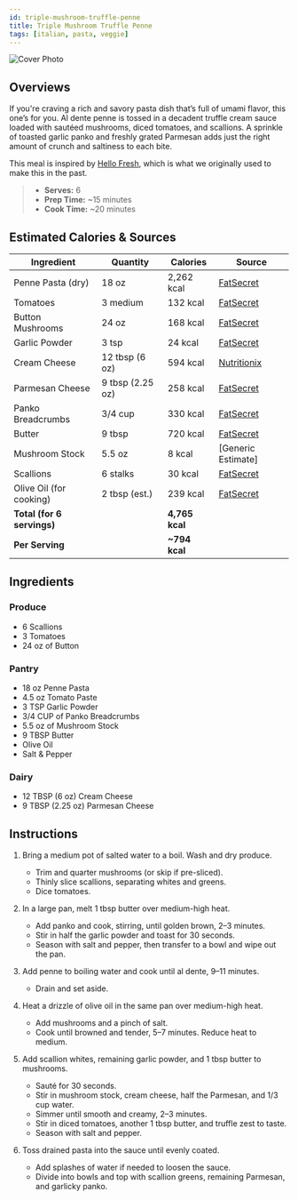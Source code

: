 ```yaml
---
id: triple-mushroom-truffle-penne
title: Triple Mushroom Truffle Penne
tags: [italian, pasta, veggie]
---
```


![Cover Photo](/img/italian_eats/triple_mushroom_truffle_penne/cover.png)

## Overviews

If you're craving a rich and savory pasta dish that’s full of umami flavor, this one’s for you. Al dente penne is tossed in a decadent truffle cream sauce loaded with sautéed mushrooms, diced tomatoes, and scallions. A sprinkle of toasted garlic panko and freshly grated Parmesan adds just the right amount of crunch and saltiness to each bite.

This meal is inspired by [Hello Fresh], which is what we originally used to make this in the past.

> - **Serves:** 6
> - **Prep Time:** ~15 minutes
> - **Cook Time:** ~20 minutes

## Estimated Calories & Sources

| **Ingredient**             | **Quantity**     | **Calories**   | **Source**                                                                                                                      |
| -------------------------- | ---------------- | -------------- | ------------------------------------------------------------------------------------------------------------------------------- |
| Penne Pasta (dry)          | 18 oz            | 2,262 kcal     | [FatSecret](https://www.fatsecret.com/calories-nutrition/generic/penne-cooked?portionamount=6.000&portionid=320987)             |
| Tomatoes                   | 3 medium         | 132 kcal       | [FatSecret](https://www.fatsecret.com/calories-nutrition/usda/red-tomatoes?portionamount=1.000&portionid=34621)                 |
| Button Mushrooms           | 24 oz            | 168 kcal       | [FatSecret](https://www.fatsecret.com/calories-nutrition/usda/mushrooms?portionamount=1.000&portionid=33704)                    |
| Garlic Powder              | 3 tsp            | 24 kcal        | [FatSecret](https://www.fatsecret.com/calories-nutrition/usda/garlic-powder?portionamount=1.000&portionid=29594)                |
| Cream Cheese               | 12 tbsp (6 oz)   | 594 kcal       | [Nutritionix](https://www.nutritionix.com/food/cream-cheese/1-oz)                                                               |
| Parmesan Cheese            | 9 tbsp (2.25 oz) | 258 kcal       | [FatSecret](https://www.fatsecret.com/calories-nutrition/usda/parmesan-cheese-%28grated%29?portionamount=0.700&portionid=29214) |
| Panko Breadcrumbs          | 3/4 cup          | 330 kcal       | [FatSecret](https://www.fatsecret.com/calories-nutrition/kikkoman/panko-bread-crumbs)                                           |
| Butter                     | 9 tbsp           | 720 kcal       | [FatSecret](https://www.fatsecret.com/calories-nutrition/usda/butter-unsalted?portionamount=1.000&portionid=28535)              |
| Mushroom Stock             | 5.5 oz           | 8 kcal         | [Generic Estimate]                                                                                                              |
| Scallions                  | 6 stalks         | 30 kcal        | [FatSecret](https://www.fatsecret.com/calories-nutrition/generic/onions-green-raw?portionamount=1.000&portionid=34079)          |
| Olive Oil (for cooking)    | 2 tbsp (est.)    | 239 kcal       | [FatSecret](https://www.fatsecret.com/calories-nutrition/usda/olive-oil)                                                        |
| **Total (for 6 servings)** |                  | **4,765 kcal** |                                                                                                                                 |
| **Per Serving**            |                  | **~794 kcal**  |                                                                                                                                 |

## Ingredients

### Produce

- 6 Scallions
- 3 Tomatoes
- 24 oz of Button

### Pantry

- 18 oz Penne Pasta
- 4.5 oz Tomato Paste
- 3 TSP Garlic Powder
- 3/4 CUP of Panko Breadcrumbs
- 5.5 oz of Mushroom Stock
- 9 TBSP Butter
- Olive Oil
- Salt & Pepper

### Dairy

- 12 TBSP (6 oz) Cream Cheese
- 9 TBSP (2.25 oz) Parmesan Cheese

## Instructions

1. Bring a medium pot of salted water to a boil. Wash and dry produce.

   - Trim and quarter mushrooms (or skip if pre-sliced).
   - Thinly slice scallions, separating whites and greens.
   - Dice tomatoes.

1. In a large pan, melt 1 tbsp butter over medium-high heat.

   - Add panko and cook, stirring, until golden brown, 2–3 minutes.
   - Stir in half the garlic powder and toast for 30 seconds.
   - Season with salt and pepper, then transfer to a bowl and wipe out the pan.

1. Add penne to boiling water and cook until al dente, 9–11 minutes.

   - Drain and set aside.

1. Heat a drizzle of olive oil in the same pan over medium-high heat.

   - Add mushrooms and a pinch of salt.
   - Cook until browned and tender, 5–7 minutes. Reduce heat to medium.

1. Add scallion whites, remaining garlic powder, and 1 tbsp butter to mushrooms.

   - Sauté for 30 seconds.
   - Stir in mushroom stock, cream cheese, half the Parmesan, and 1/3 cup water.
   - Simmer until smooth and creamy, 2–3 minutes.
   - Stir in diced tomatoes, another 1 tbsp butter, and truffle zest to taste.
   - Season with salt and pepper.

1. Toss drained pasta into the sauce until evenly coated.
   - Add splashes of water if needed to loosen the sauce.
   - Divide into bowls and top with scallion greens, remaining Parmesan, and garlicky panko.

<!-- Links -->

[Hello Fresh]: https://www.hellofresh.com/recipes/triple-mushroom-truffle-penne-646be17d27c3a0018f11a2d6
